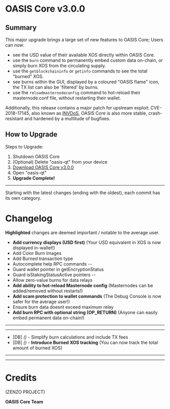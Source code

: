 # OASIS Core v3.0.0

## Summary
This major upgrade brings a large set of new features to OASIS Core; Users can now:
- see the USD value of their available XOS directly within OASIS Core.
- use the `burn` command to permanently embed custom data on-chain, or simply burn XOS from the circulating supply.
- use the `getblockchaininfo` or `getinfo` commands to see the total "burned" XOS.
- see burns within the GUI, displayed by a coloured "OASIS flame" icon, the TX list can also be 'filtered' by burns.
- use the `reloadmasternodeconfig` command to hot-reload their masternode.conf file, without restarting their wallet.

Additionally, this release contains a major patch for upstream exploit: CVE-2018-17145, also known as [INVDoS](https://invdos.net/), OASIS Core is also more stable, crash-resistant and hardened by a multitude of bugfixes.

## How to Upgrade

Steps to Upgrade:
1. Shutdown OASIS Core
2. (Optional) Delete "oasis-qt" from your device
3. [Download OASIS Core v3.0.0](https://github.com/gdiscord/oasis/releases)
4. Open "oasis-qt"
5. **Upgrade Complete!**


---
Starting with the latest changes (ending with the oldest), each commit has its own category.
# Changelog

**Highlighted** changes are deemed important / notable to the average user.
 - **Add currency displays (USD first)** (Your USD equivalent in XOS is now displayed in-wallet!)
 - Add Color Burn Images
 - Add Burned transaction type
 - Autocomplete help RPC commands
--
 - Guard wallet pointer in getEncryptionStatus
 - Guard isStakingStatusActive pointers
--
 - Allow zero-value burns for data relays
 - **Add ability to hot-reload Masternode config** (Masternodes can be added/removed without restarts!)
 - **Add scam protection to wallet commands** (The Debug Console is now safer for the average user!)
 - Ensure burn data doesnt exceed maximum relay
 - **Add burn RPC with optional string (OP_RETURN)** (Anyone can easily embed permanent data on-chain!)
---
---
- [DB] *()* - Simplify burn calculations and include TX fees
- [DB] *()* - **Introduce Burned XOS tracking** (You can now track the total amount of burned XOS)
---

---
# Credits
(ZENZO PROJECT)

**OASIS Core Team**
